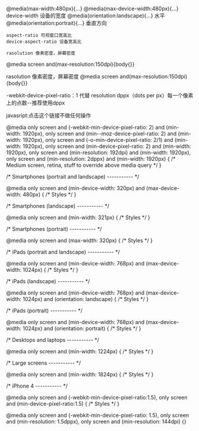 
<link rel="stylesheet" media="(max-width:480px)" href="mobile.css" />

@media(max-width:480px){...}
    @media(max-device-width:480px){...}  device-width 设备的宽度
    @media(orientation:landscape){...} 水平
    @media(orientation:portrait){...} 垂直方向

    aspect-ratio 可视窗口宽高比
    device-aspect-ratio 设备宽高比

    rasolution 像素密度，屏幕密度
@media screen and(max-resolution:150dpi){body{}}

rasolution 像素密度，屏幕密度
@media screen and(max-resolution:150dpi){body{}}

-webkit-device-pixel-ratio：1 代替 resolution 
dppx（dots per px）每一个像素上的点数--推荐使用dppx

javasript:点击这个链接不做任何操作

@media only screen and (-webkit-min-device-pixel-ratio: 2) and (min-width: 1920px), only screen and (min--moz-device-pixel-ratio: 2) and (min-width: 1920px), only screen and (-o-min-device-pixel-ratio: 2/1) and (min-width: 1920px), only screen and (min-device-pixel-ratio: 2) and (min-width: 1920px), only screen and (min-resolution: 192dpi) and (min-width: 1920px), only screen and (min-resolution: 2dppx) and (min-width: 1920px) {
    /* Medium screen, retina, stuff to override above media query */
}


/* Smartphones (portrait and landscape) ----------- */

@media only screen and (min-device-width: 320px) and (max-device-width: 480px) {
    /* Styles */
}


/* Smartphones (landscape) ----------- */

@media only screen and (min-width: 321px) {
    /* Styles */
}


/* Smartphones (portrait) ----------- */

@media only screen and (max-width: 320px) {
    /* Styles */
}


/* iPads (portrait and landscape) ----------- */

@media only screen and (min-device-width: 768px) and (max-device-width: 1024px) {
    /* Styles */
}


/* iPads (landscape) ----------- */

@media only screen and (min-device-width: 768px) and (max-device-width: 1024px) and (orientation: landscape) {
    /* Styles */
}


/* iPads (portrait) ----------- */

@media only screen and (min-device-width: 768px) and (max-device-width: 1024px) and (orientation: portrait) {
    /* Styles */
}


/* Desktops and laptops ----------- */

@media only screen and (min-width: 1224px) {
    /* Styles */
}


/* Large screens ----------- */

@media only screen and (min-width: 1824px) {
    /* Styles */
}


/* iPhone 4 ----------- */

@media only screen and (-webkit-min-device-pixel-ratio:1.5), only screen and (min-device-pixel-ratio:1.5) {
    /* Styles */
}

@media only screen and (-webkit-min-device-pixel-ratio: 1.5), only screen and (min-resolution: 1.5dppx), only screen and (min-resolution: 144dpi) {}
